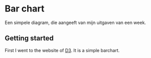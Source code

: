 # Bar chart

Een simpele diagram, die aangeeft van mijn uitgaven van een week.

## Getting started

First I went to the website of [D3](https://bl.ocks.org/mbostock/3885304 "D3 example"). It is a simple barchart. 
